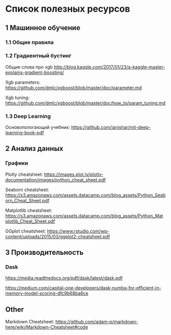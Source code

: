 # Список полезных ресурсов

## 1 Машинное обучение

### 1.1 Общие правила

### 1.2 Градиентный бустинг
Общие слова про xgb http://blog.kaggle.com/2017/01/23/a-kaggle-master-explains-gradient-boosting/

Xgb parameters: https://github.com/dmlc/xgboost/blob/master/doc/parameter.md

Xgb tuning: https://github.com/dmlc/xgboost/blob/master/doc/how_to/param_tuning.md 

### 1.3 Deep Learning

Основопологающий учебник: https://github.com/janishar/mit-deep-learning-book-pdf


## 2 Анализ данных

### Графики
Plotly cheatsheet: https://images.plot.ly/plotly-documentation/images/python_cheat_sheet.pdf

Seaborn cheatsheet: https://s3.amazonaws.com/assets.datacamp.com/blog_assets/Python_Seaborn_Cheat_Sheet.pdf

Matplotlib cheatsheet: https://s3.amazonaws.com/assets.datacamp.com/blog_assets/Python_Matplotlib_Cheat_Sheet.pdf

GGplot cheatsheet: https://www.rstudio.com/wp-content/uploads/2015/03/ggplot2-cheatsheet.pdf

## 3 Производительность

### Dask

https://media.readthedocs.org/pdf/dask/latest/dask.pdf

https://medium.com/capital-one-developers/dask-numba-for-efficient-in-memory-model-scoring-dfc9b68ba6ce

## Other

Markdown Cheatsheet: https://github.com/adam-p/markdown-here/wiki/Markdown-Cheatsheet#code

